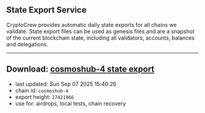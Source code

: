 ## State Export Service
CryptoCrew provides automatic daily state exports for all chains we validate. State export files can be used as genesis files and are a snapshot of the current blockchain state, including all validators, accounts, balances and delegations.

---
**Download: [cosmoshub-4 state export](https://dl-eu2.ccvalidators.com/SERVICE/cosmoshub/cosmoshub-4_export_27421966.json)**
---

- last updated: Sun Sep 07 2025 15:40:26
- chain id: `cosmoshub-4`
- export height: `27421966`
- use for: airdrops, local tests, chain recovery
